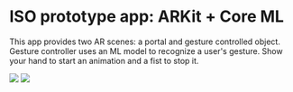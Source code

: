 # ISO prototype app: ARKit + Core ML

This app provides two AR scenes: a portal and gesture controlled object. Gesture controller uses an ML model to recognize a user's gesture. Show your hand to start an animation and a fist to stop it.


![](media/1.gif)
![](media/2.gif)